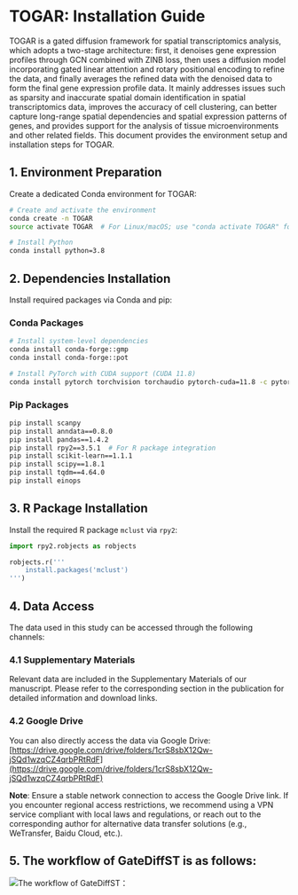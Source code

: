 # TOGAR: Installation Guide  
TOGAR is a gated diffusion framework for spatial transcriptomics analysis, which adopts a two-stage architecture: first, it denoises gene expression profiles through GCN combined with ZINB loss, then uses a diffusion model incorporating gated linear attention and rotary positional encoding to refine the data, and finally averages the refined data with the denoised data to form the final gene expression profile data.
It mainly addresses issues such as sparsity and inaccurate spatial domain identification in spatial transcriptomics data, improves the accuracy of cell clustering, can better capture long-range spatial dependencies and spatial expression patterns of genes, and provides support for the analysis of tissue microenvironments and other related fields.
This document provides the environment setup and installation steps for TOGAR.  


## 1. Environment Preparation  
Create a dedicated Conda environment for TOGAR:  
```bash
# Create and activate the environment
conda create -n TOGAR
source activate TOGAR  # For Linux/macOS; use "conda activate TOGAR" for Windows

# Install Python
conda install python=3.8
```


## 2. Dependencies Installation  
Install required packages via Conda and pip:  

### Conda Packages  
```bash
# Install system-level dependencies
conda install conda-forge::gmp
conda install conda-forge::pot

# Install PyTorch with CUDA support (CUDA 11.8)
conda install pytorch torchvision torchaudio pytorch-cuda=11.8 -c pytorch -c nvidia
```

### Pip Packages  
```bash
pip install scanpy
pip install anndata==0.8.0
pip install pandas==1.4.2
pip install rpy2==3.5.1  # For R package integration
pip install scikit-learn==1.1.1
pip install scipy==1.8.1
pip install tqdm==4.64.0
pip install einops
```


## 3. R Package Installation  
Install the required R package `mclust` via `rpy2`:  
```python
import rpy2.robjects as robjects

robjects.r('''
    install.packages('mclust')
''')
```
## 4. Data Access  
The data used in this study can be accessed through the following channels:  

### 4.1 Supplementary Materials  
Relevant data are included in the Supplementary Materials of our manuscript. Please refer to the corresponding section in the publication for detailed information and download links.  

### 4.2 Google Drive  
You can also directly access the data via Google Drive:  
[https://drive.google.com/drive/folders/1crS8sbX12Qw-jSQd1wzqCZ4qrbPRtRdF](https://drive.google.com/drive/folders/1crS8sbX12Qw-jSQd1wzqCZ4qrbPRtRdF)  

**Note**: Ensure a stable network connection to access the Google Drive link. If you encounter regional access restrictions, we recommend using a VPN service compliant with local laws and regulations, or reach out to the corresponding author for alternative data transfer solutions (e.g., WeTransfer, Baidu Cloud, etc.).  

## 5. The workflow of GateDiffST is as follows:
![The workflow of GateDiffST：](workflow.png)

